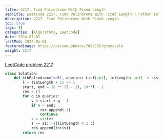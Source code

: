 ```yaml
---
title: 2217. Find Palindrome With Fixed Length
seoTitle: LeetCode 2217. Find Palindrome With Fixed Length | Python solution and explanation
description: 2217. Find Palindrome With Fixed Length
toc: true
tags: []
categories: [Algorithms, LeetCode]
date: 2024-01-01
lastMod: 2024-01-01
featuredImage: https://picsum.photos/700/155?grayscale
weight: 2217
---
```


[LeetCode problem 2217](https://leetcode.com/problems/find-palindrome-with-fixed-length/)

```python
class Solution:
    def kthPalindrome(self, queries: List[int], intLength: int) -> List[int]:
        l = (intLength + 1) >> 1
        start, end = 10 ** (l - 1), 10**l - 1
        res = []
        for q in queries:
            v = start + q - 1
            if v > end:
                res.append(-1)
                continue
            s = str(v)
            s += s[::-1][intLength % 2 :]
            res.append(int(s))
        return res

```
